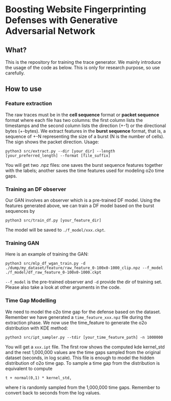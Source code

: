 # Boosting Website Fingerprinting Defenses with Generative Adversarial Network

## What?
This is the repository for training the trace generator. We mainly introduce the usage of the code as below. 
This is only for research purpose, so use carefully.

## How to use

### Feature extraction
The raw traces must be in the **cell sequence** format or **packet sequence** format where each file has two columns:
the first column lists the timestamps and the second column lists the direction (+-1) or the directional bytes (+-bytes). 
We extract features in the **burst sequence** format, that is, a sequence of +-N representing the size of a burst (N is the number of cells). 
The sign shows the packet direction. 
Usage:
```
python3 src/extract.py --dir [your_dir] --length [your_preferred_length] --format [file_suffix]
```
You will get two .npz files: one saves the burst sequence features together with the labels; another saves the time features used for modeling o2o time gaps.


### Training an DF observer
Our GAN involves an observer which is a pre-trained DF model. Using the features generated above, we can train a DF model based on the burst sequences by
```angular2html
python3 src/train_df.py [your_feature_dir]
```
The model will be saved to `./f_model/xxx.ckpt`.


### Training GAN
Here is an example of training the GAN:
```angular2html
python3 src/mlp_df_wgan_train.py -d ./dump/my_dataset/feature/raw_feature_0-100x0-1000_clip.npz --f_model ./f_model/df_raw_feature_0-100x0-1000.ckpt 
```
`--f_model` is the pre-trained observer and `-d` provide the dir of training set. 
Please also take a look at other arguments in the code. 


### Time Gap Modelling
We need to model the o2o time gap for the defense based on the dataset. 
Remember we have generated a `time_feature_xxx.npz` file during the extraction phase. 
We now use the time_feature to generate the o2o distribution with KDE method:
```angular2html
python3 src/ipt_sampler.py --tdir [your_time_feature_path] -n 1000000
```
You will get a `xxx.ipt` file. 
The first row shows the computed kde kernel_std and the rest 1,000,000 values are the time gaps sampled from the original dataset (seconds, in log scale).
This file is enough to model the hidden distribution of o2o time gap. 
To sample a time gap from the distribution is equivalent to compute
```
t + normal(0,1) * kernel_std, 
```
where *t* is randomly sampled from the 1,000,000 time gaps. 
Remember to convert back to seconds from the log values. 